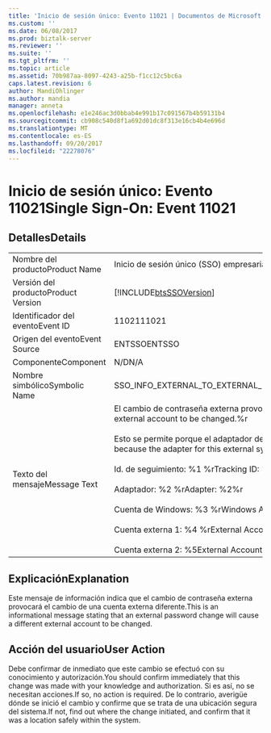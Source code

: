 ```yaml
---
title: 'Inicio de sesión único: Evento 11021 | Documentos de Microsoft'
ms.custom: ''
ms.date: 06/08/2017
ms.prod: biztalk-server
ms.reviewer: ''
ms.suite: ''
ms.tgt_pltfrm: ''
ms.topic: article
ms.assetid: 70b987aa-8097-4243-a25b-f1cc12c5bc6a
caps.latest.revision: 6
author: MandiOhlinger
ms.author: mandia
manager: anneta
ms.openlocfilehash: e1e246ac3d0bbab4e991b17c091567b4b59131b4
ms.sourcegitcommit: cb908c540d8f1a692d01dc8f313e16cb4b4e696d
ms.translationtype: MT
ms.contentlocale: es-ES
ms.lasthandoff: 09/20/2017
ms.locfileid: "22278076"
---
```

# <a name="single-sign-on-event-11021"></a><span data-ttu-id="3c574-102">Inicio de sesión único: Evento 11021</span><span class="sxs-lookup"><span data-stu-id="3c574-102">Single Sign-On: Event 11021</span></span>
## <a name="details"></a><span data-ttu-id="3c574-103">Detalles</span><span class="sxs-lookup"><span data-stu-id="3c574-103">Details</span></span>  
  
|||  
|-|-|  
|<span data-ttu-id="3c574-104">Nombre del producto</span><span class="sxs-lookup"><span data-stu-id="3c574-104">Product Name</span></span>|<span data-ttu-id="3c574-105">Inicio de sesión único (SSO) empresarial</span><span class="sxs-lookup"><span data-stu-id="3c574-105">Enterprise Single Sign-On</span></span>|  
|<span data-ttu-id="3c574-106">Versión del producto</span><span class="sxs-lookup"><span data-stu-id="3c574-106">Product Version</span></span>|[!INCLUDE[btsSSOVersion](../includes/btsssoversion-md.md)]|  
|<span data-ttu-id="3c574-107">Identificador del evento</span><span class="sxs-lookup"><span data-stu-id="3c574-107">Event ID</span></span>|<span data-ttu-id="3c574-108">11021</span><span class="sxs-lookup"><span data-stu-id="3c574-108">11021</span></span>|  
|<span data-ttu-id="3c574-109">Origen del evento</span><span class="sxs-lookup"><span data-stu-id="3c574-109">Event Source</span></span>|<span data-ttu-id="3c574-110">ENTSSO</span><span class="sxs-lookup"><span data-stu-id="3c574-110">ENTSSO</span></span>|  
|<span data-ttu-id="3c574-111">Componente</span><span class="sxs-lookup"><span data-stu-id="3c574-111">Component</span></span>|<span data-ttu-id="3c574-112">N/D</span><span class="sxs-lookup"><span data-stu-id="3c574-112">N/A</span></span>|  
|<span data-ttu-id="3c574-113">Nombre simbólico</span><span class="sxs-lookup"><span data-stu-id="3c574-113">Symbolic Name</span></span>|<span data-ttu-id="3c574-114">SSO_INFO_EXTERNAL_TO_EXTERNAL_MAPPING_CONFLICT_ALLOWED</span><span class="sxs-lookup"><span data-stu-id="3c574-114">SSO_INFO_EXTERNAL_TO_EXTERNAL_MAPPING_CONFLICT_ALLOWED</span></span>|  
|<span data-ttu-id="3c574-115">Texto del mensaje</span><span class="sxs-lookup"><span data-stu-id="3c574-115">Message Text</span></span>|<span data-ttu-id="3c574-116">El cambio de contraseña externa provocará el cambio de una cuenta externa diferente.%r</span><span class="sxs-lookup"><span data-stu-id="3c574-116">An external password change will cause a different external account to be changed.%r</span></span><br /><br /> <span data-ttu-id="3c574-117">Esto se permite porque el adaptador de este sistema externo está configurado para permitir conflictos de asignación.%r</span><span class="sxs-lookup"><span data-stu-id="3c574-117">This is allowed because the adapter for this external system is configured to allow mapping conflicts.%r</span></span><br /><br /> <span data-ttu-id="3c574-118">Id. de seguimiento: %1 %r</span><span class="sxs-lookup"><span data-stu-id="3c574-118">Tracking ID: %1%r</span></span><br /><br /> <span data-ttu-id="3c574-119">Adaptador: %2 %r</span><span class="sxs-lookup"><span data-stu-id="3c574-119">Adapter: %2%r</span></span><br /><br /> <span data-ttu-id="3c574-120">Cuenta de Windows: %3 %r</span><span class="sxs-lookup"><span data-stu-id="3c574-120">Windows Account: %3%r</span></span><br /><br /> <span data-ttu-id="3c574-121">Cuenta externa 1: %4 %r</span><span class="sxs-lookup"><span data-stu-id="3c574-121">External Account 1: %4%r</span></span><br /><br /> <span data-ttu-id="3c574-122">Cuenta externa 2: %5</span><span class="sxs-lookup"><span data-stu-id="3c574-122">External Account 2: %5</span></span>|  
  
## <a name="explanation"></a><span data-ttu-id="3c574-123">Explicación</span><span class="sxs-lookup"><span data-stu-id="3c574-123">Explanation</span></span>  
 <span data-ttu-id="3c574-124">Este mensaje de información indica que el cambio de contraseña externa provocará el cambio de una cuenta externa diferente.</span><span class="sxs-lookup"><span data-stu-id="3c574-124">This is an informational message stating that an external password change will cause a different external account to be changed.</span></span>  
  
## <a name="user-action"></a><span data-ttu-id="3c574-125">Acción del usuario</span><span class="sxs-lookup"><span data-stu-id="3c574-125">User Action</span></span>  
 <span data-ttu-id="3c574-126">Debe confirmar de inmediato que este cambio se efectuó con su conocimiento y autorización.</span><span class="sxs-lookup"><span data-stu-id="3c574-126">You should confirm immediately that this change was made with your knowledge and authorization.</span></span> <span data-ttu-id="3c574-127">Si es así, no se necesitan acciones.</span><span class="sxs-lookup"><span data-stu-id="3c574-127">If so, no action is required.</span></span> <span data-ttu-id="3c574-128">De lo contrario, averigüe dónde se inició el cambio y confirme que se trata de una ubicación segura del sistema.</span><span class="sxs-lookup"><span data-stu-id="3c574-128">If not, find out where the change initiated, and confirm that it was a location safely within the system.</span></span>
